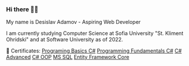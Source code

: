 ### Hi there 👋:slightly_smiling_face:	

My name is Desislav Adamov - Aspiring Web Developer

I am currently studying Computer Science at Sofia University "St. Kliment Ohridski" and at Software University as of 2022.

  📜 Certificates:
  [Programing Basics C#](https://softuni.bg/certificates/details/112114/fdfaa873)
  [Programming Fundamentals C#](https://softuni.bg/certificates/details/119968/d26d6ed7)
  [C# Advanced](https://softuni.bg/certificates/details/123698/85507805)
  [C# OOP](https://softuni.bg/certificates/details/131038/8fbf7dd6)
  [MS SQL](https://softuni.bg/certificates/details/134870/38a2b678)
  [Entity Framework Core](https://softuni.bg/certificates/details/138360/65f5e8fc)
